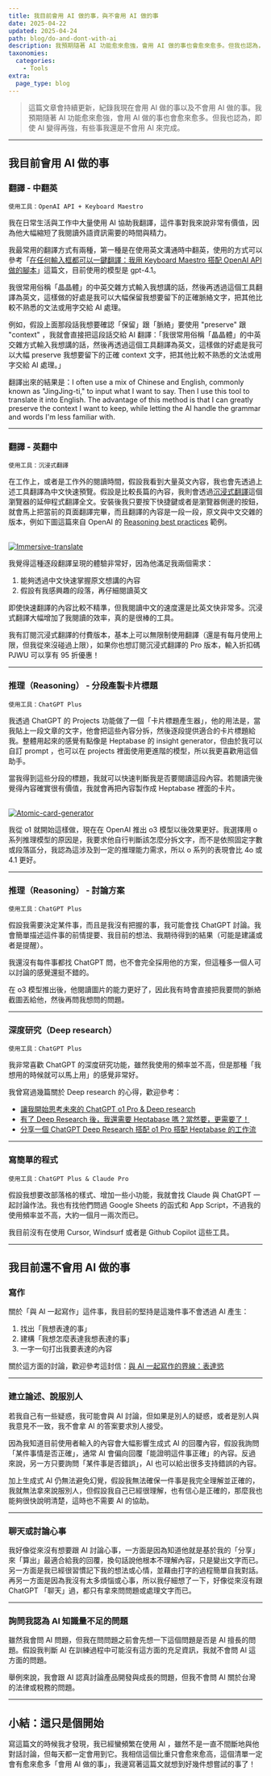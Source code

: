 ```yaml
---
title: 我目前會用 AI 做的事，與不會用 AI 做的事
date: 2025-04-22
updated: 2025-04-24
path: blog/do-and-dont-with-ai
description: 我預期隨著 AI 功能愈來愈強，會用 AI 做的事也會愈來愈多。但我也認為，即使 AI 變得再強，有些事我還是不會用 AI 來完成。
taxonomies:
  categories: 
    - Tools
extra:
  page_type: blog
---
```


> 這篇文章會持續更新，紀錄我現在會用 AI 做的事以及不會用 AI 做的事。我預期隨著 AI 功能愈來愈強，會用 AI 做的事也會愈來愈多。但我也認為，即使 AI 變得再強，有些事我還是不會用 AI 來完成。

---

## 我目前會用 AI 做的事

### 翻譯 - 中翻英

`使用工具：OpenAI API + Keyboard Maestro`

我在日常生活與工作中大量使用 AI 協助我翻譯，這件事對我來說非常有價值，因為他大幅縮短了我閱讀外語資訊需要的時間與精力。

我最常用的翻譯方式有兩種，第一種是在使用英文溝通時中翻英，使用的方式可以參考「[在任何輸入框都可以一鍵翻譯：我用 Keyboard Maestro 搭配 OpenAI API 做的腳本](@/blog/integrate-keyboard-maestro-with-openai-api.md)」這篇文，目前使用的模型是 gpt-4.1。

我很常用俗稱「晶晶體」的中英交雜方式輸入我想講的話，然後再透過這個工具翻譯為英文，這樣做的好處是我可以大幅保留我想要留下的正確脈絡文字，把其他比較不熟悉的文法或用字交給 AI 處理。

例如，假設上面那段話我想要確認「保留」跟「脈絡」要使用 "preserve" 跟 "context" ，我就會直接把這段話交給 AI 翻譯：「我很常用俗稱「晶晶體」的中英交雜方式輸入我想講的話，然後再透過這個工具翻譯為英文，這樣做的好處是我可以大幅 preserve 我想要留下的正確 context 文字，把其他比較不熟悉的文法或用字交給 AI 處理。」

翻譯出來的結果是：I often use a mix of Chinese and English, commonly known as "JingJing-ti," to input what I want to say. Then I use this tool to translate it into English. The advantage of this method is that I can greatly preserve the context I want to keep, while letting the AI handle the grammar and words I'm less familiar with.

---

### 翻譯 - 英翻中

`使用工具：沉浸式翻譯`

在工作上，或者是工作外的閱讀時間，假設我看到大量英文內容，我也會先透過上述工具翻譯為中文快速預覽。假設是比較長篇的內容，我則會透過[沉浸式翻譯](https://immersivetranslate.com/en/)這個瀏覽器的延伸程式翻譯全文。安裝後我只要按下快捷鍵或者是瀏覽器側邊的按鈕，就會馬上把當前的頁面翻譯完畢，而且翻譯的內容是一段一段，原文與中文交雜的版本，例如下圖這篇來自 OpenAI 的 [Reasoning best practices](https://platform.openai.com/docs/guides/reasoning-best-practices#reasoning-models-vs-gpt-models) 範例。

<br>
<a href="https://image-webp.pinchlime.com/immersive-translate_7SxNsa.png" data-fancybox data-caption="Immersive-translate">
  <img src="https://image-webp.pinchlime.com/immersive-translate_7SxNsa.png" loading="lazy" alt="Immersive-translate" align="center" />
</a>
<br>

我覺得這種逐段翻譯呈現的體驗非常好，因為他滿足我兩個需求：
1. 能夠透過中文快速掌握原文想講的內容
2. 假設有我感興趣的段落，再仔細閱讀英文

即使快速翻譯的內容比較不精準，但我閱讀中文的速度還是比英文快非常多。沉浸式翻譯大幅增加了我閱讀的效率，真的是很棒的工具。

我有訂閱沉浸式翻譯的付費版本，基本上可以無限制使用翻譯（還是有每月使用上限，但我從來沒碰過上限），如果你也想訂閱沉浸式翻譯的 Pro 版本，輸入折扣碼 PJWU 可以享有 95 折優惠！


---

### 推理（Reasoning） - 分段產製卡片標題

`使用工具：ChatGPT Plus`

我透過 ChatGPT 的 Projects 功能做了一個「卡片標題產生器」，他的用法是，當我貼上一段文章的文字，他會把這些內容分拆，然後逐段提供適合的卡片標題給我。整體用起來的感覺有點像是 Heptabase 的 insight generator，但由於我可以自訂 prompt ，也可以在 projects 裡面使用更進階的模型，所以我更喜歡用這個助手。

當我得到這些分段的標題，我就可以快速判斷我是否要閱讀這段內容。若閱讀完後覺得內容確實很有價值，我就會再把內容製作成 Heptabase 裡面的卡片。

<br>
<a href="https://image-webp.pinchlime.com/atomic-card-generator_ErKYah.png" data-fancybox data-caption="Atomic-card-generator">
  <img src="https://image-webp.pinchlime.com/atomic-card-generator_ErKYah.png" loading="lazy" alt="Atomic-card-generator" align="center" />
</a>
<br>

我從 o1 就開始這樣做，現在在 OpenAI 推出 o3 模型以後效果更好。我選擇用 o 系列推理模型的原因是，我要求他自行判斷該怎麼分拆文字，而不是依照固定字數或段落區分，我認為這涉及到一定的推理能力需求，所以 o 系列的表現會比 4o 或 4.1 更好。

--- 

### 推理（Reasoning） - 討論方案

`使用工具：ChatGPT Plus`

假設我需要決定某件事，而且是我沒有把握的事，我可能會找 ChatGPT 討論。我會簡單描述這件事的前情提要、我目前的想法、我期待得到的結果（可能是建議或者是提醒）。

我還沒有每件事都找 ChatGPT 問，也不會完全採用他的方案，但這種多一個人可以討論的感覺還挺不錯的。

在 o3 模型推出後，他閱讀圖片的能力更好了，因此我有時會直接把我要問的脈絡截圖丟給他，然後再問我想問的問題。


---

### 深度研究（Deep research）

`使用工具：ChatGPT Plus`

我非常喜歡 ChatGPT 的深度研究功能，雖然我使用的頻率並不高，但是那種「我想用的時候就可以馬上用」的感覺非常好。

我曾寫過幾篇關於 Deep research 的心得，歡迎參考：
- [讓我開始思考未來的 ChatGPT o1 Pro & Deep research](@/letters/34-o1-pro-and-deep-research-first-impression.md)
- [有了 Deep Research 後，我還需要 Heptabase 嗎？當然要，更需要了！](@/letters/35-i-still-need-heptabase.md)
- [分享一個 ChatGPT Deep Research 搭配 o1 Pro 搭配 Heptabase 的工作流](@/letters/36-a-deep-research-o1-pro-heptabase-workflow.md)


---

### 寫簡單的程式

`使用工具：ChatGPT Plus & Claude Pro`

假設我想要改部落格的樣式、增加一些小功能，我就會找 Claude 與 ChatGPT 一起討論作法。我也有找他們問過 Google Sheets 的函式和 App Script，不過我的使用頻率並不高，大約一個月一兩次而已。

我目前沒有在使用 Cursor, Windsurf 或者是 Github Copilot 這些工具。


---

## 我目前還不會用 AI 做的事

### 寫作

關於「與 AI 一起寫作」這件事，我目前的堅持是這幾件事不會透過 AI 產生：
1. 找出「我想表達的事」
2. 建構「我想怎麼表達我想表達的事」
3. 一字一句打出我要表達的內容

關於這方面的討論，歡迎參考這封信：[與 AI 一起寫作的界線：表達慾](@/letters/43-desire-to-express.md)


---

### 建立論述、說服別人

若我自己有一些疑惑，我可能會與 AI 討論，但如果是別人的疑惑，或者是別人與我意見不一致，我不會拿 AI 的答案要求別人接受。

因為我知道目前使用者輸入的內容會大幅影響生成式 AI 的回覆內容，假設我詢問「某件事情是否正確」，通常 AI 會偏向回覆「能證明這件事正確」的內容。反過來說，另一方只要詢問「某件事是否錯誤」，AI 也可以給出很多支持錯誤的內容。

加上生成式 AI 仍無法避免幻覺，假設我無法確保一件事是我完全理解並正確的，我就無法拿來說服別人，但假設我自己已經很理解，也有信心是正確的，那麼我也能夠很快說明清楚，這時也不需要 AI 的協助。

---

### 聊天或討論心事

我好像從來沒有想要跟 AI 討論心事，一方面是因為知道他就是基於我的「分享」來「算出」最適合給我的回覆，換句話說他根本不理解內容，只是變出文字而已。另一方面是我已經很習慣記下我的想法或心情，並藉由打字的過程簡單自我對話。再另一方面是因為我沒有太多煩惱或心事，所以我仔細想了一下，好像從來沒有跟 ChatGPT 「聊天」過，都只有拿來問問題或處理文字而已。


---

### 詢問我認為 AI 知識量不足的問題

雖然我會問 AI 問題，但我在問問題之前會先想一下這個問題是否是 AI 擅長的問題。假設我判斷 AI 在訓練過程中可能沒有這方面的充足資訊，我就不會問 AI 這方面的問題。

舉例來說，我會跟 AI 認真討論產品開發與成長的問題，但我不會問 AI 關於台灣的法律或稅務的問題。


---

## 小結：這只是個開始

寫這篇文的時候我才發現，我已經蠻頻繁在使用 AI ，雖然不是一直不間斷地與他對話討論，但每天都一定會用到它。我相信這個比重只會愈來愈高，這個清單一定會有愈來愈多「會用 AI 做的事」，我邊寫著這篇文就想到好幾件想嘗試的事了！